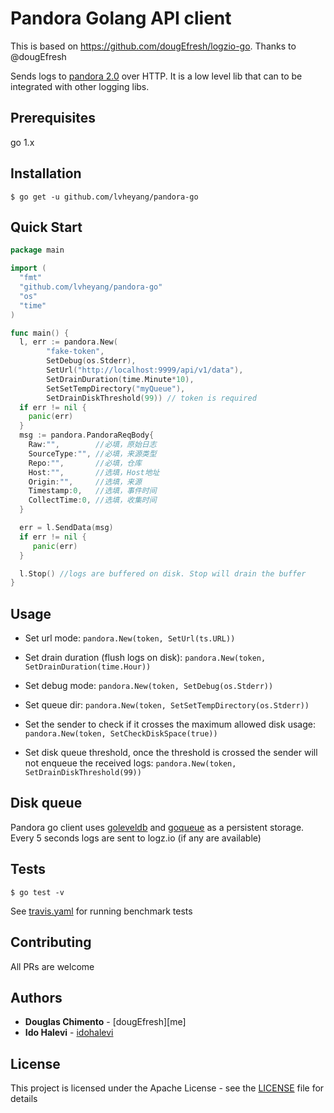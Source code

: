 # Pandora Golang API client

This is based on https://github.com/dougEfresh/logzio-go. Thanks to @dougEfresh

Sends logs to [pandora 2.0](https://portal.qiniu.com/express) over HTTP. It is a low level lib that can to be integrated with other logging libs.


## Prerequisites
go 1.x

## Installation
```shell
$ go get -u github.com/lvheyang/pandora-go
```

## Quick Start

```go
package main

import (
  "fmt"
  "github.com/lvheyang/pandora-go"
  "os"
  "time"
)

func main() {
  l, err := pandora.New(
  		"fake-token",
  		SetDebug(os.Stderr),
  		SetUrl("http://localhost:9999/api/v1/data"),
  		SetDrainDuration(time.Minute*10),
        SetSetTempDirectory("myQueue"),
        SetDrainDiskThreshold(99)) // token is required
  if err != nil {
    panic(err)
  }
  msg := pandora.PandoraReqBody{
    Raw:"",        //必填，原始日志
    SourceType:"", //必填，来源类型
    Repo:"",       //必填，仓库
    Host:"",       //选填，Host地址
    Origin:"",     //选填，来源
    Timestamp:0,   //选填，事件时间
    CollectTime:0, //选填，收集时间
  }

  err = l.SendData(msg)
  if err != nil {
     panic(err)
  }

  l.Stop() //logs are buffered on disk. Stop will drain the buffer
}
```

## Usage

- Set url mode:
    `pandora.New(token, SetUrl(ts.URL))`

- Set drain duration (flush logs on disk):
    `pandora.New(token, SetDrainDuration(time.Hour))`

- Set debug mode:
    `pandora.New(token, SetDebug(os.Stderr))`

- Set queue dir:
    `pandora.New(token, SetSetTempDirectory(os.Stderr))`

- Set the sender to check if it crosses the maximum allowed disk usage:
    `pandora.New(token, SetCheckDiskSpace(true))`

- Set disk queue threshold, once the threshold is crossed the sender will not enqueue the received logs:
    `pandora.New(token, SetDrainDiskThreshold(99))`

## Disk queue

Pandora go client uses [goleveldb](https://github.com/syndtr/goleveldb) and [goqueue](github.com/beeker1121/goque) as a persistent storage.
Every 5 seconds logs are sent to logz.io (if any are available)

## Tests

```shell
$ go test -v

```


See [travis.yaml](.travis.yml) for running benchmark tests


## Contributing
 All PRs are welcome

## Authors

* **Douglas Chimento**  - [dougEfresh][me]
* **Ido Halevi**  - [idohalevi](https://github.com/idohalevi)


## License

This project is licensed under the Apache License - see the [LICENSE](LICENSE) file for details

